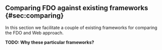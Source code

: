 
## Comparing FDO against existing frameworks {#sec:comparing}

In this section we facilitate a couple of existing frameworks for comparing the FDO and Web approach.

**TODO: Why these particular frameworks?**